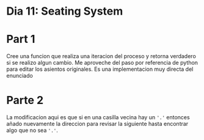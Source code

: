 # Dia 11: Seating System

# Part 1

Cree una funcion que realiza una iteracion del proceso y retorna verdadero si se realizo algun cambio. Me aproveche del paso por referencia de python para editar los asientos originales. Es una implementacion muy directa del enunciado

# Parte 2

La modificacion aqui es que si en una casilla vecina hay un `'.'` entonces añado nuevamente la direccion para revisar la siguiente hasta encontrar algo que no sea `'.'`. 